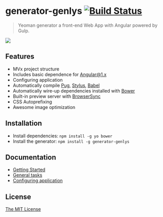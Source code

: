 # generator-genlys [![Build Status](https://secure.travis-ci.org/nevech/generator-genlys.png?branch=master)](https://travis-ci.org/nevech/generator-genlys)

> Yeoman generator a front-end Web App with Angular powered by Gulp.

![](http://i.imgur.com/BTrI11y.png)
## Features
* MVx project structure
* Includes basic dependence for Angular@1.x
* Configuring application
* Automatically compile [Pug](https://pugjs.org), [Stylus](https://learnboost.github.io/stylus/), [Babel](https://babeljs.io/)
* Automatically wire-up dependencies installed with [Bower](http://bower.io/)
* Built-in preview server with [BrowserSync](http://www.browsersync.io/)
* CSS Autoprefixing
* Awesome image optimization

## Installation

* Install dependencies: `npm install -g yo bower`
* Install the generator: `npm install -g generator-genlys`

## Documentation

- [Getting Started](./docs/getting-started.md)
- [General tasks](./docs/general-tasks.md)
- [Configuring application](./docs/configuring.md)

## License
[The MIT License](./LICENSE)

